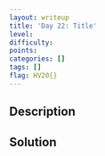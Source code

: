```yaml
---
layout: writeup
title: 'Day 22: Title'
level:
difficulty:
points:
categories: []
tags: []
flag: HV20{}
---
```

## Description

## Solution

